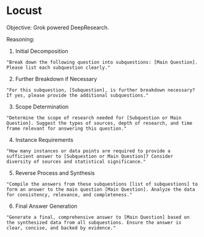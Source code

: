 # Locust

Objective: Grok powered DeepResearch.

Reasoning:
1. Initial Decomposition
```
"Break down the following question into subquestions: [Main Question]. Please list each subquestion clearly."
```

2. Further Breakdown if Necessary
```
"For this subquestion, [Subquestion], is further breakdown necessary? If yes, please provide the additional subquestions."
```

3. Scope Determination
```
"Determine the scope of research needed for [Subquestion or Main Question]. Suggest the types of sources, depth of research, and time frame relevant for answering this question."
```

4. Instance Requirements
```
"How many instances or data points are required to provide a sufficient answer to [Subquestion or Main Question]? Consider diversity of sources and statistical significance."
```

5. Reverse Process and Synthesis
```
"Compile the answers from these subquestions [list of subquestions] to form an answer to the main question [Main Question]. Analyze the data for consistency, relevance, and completeness."
```

6. Final Answer Generation
```
"Generate a final, comprehensive answer to [Main Question] based on the synthesized data from all subquestions. Ensure the answer is clear, concise, and backed by evidence."
```